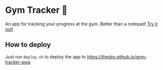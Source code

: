 # Gym Tracker 💪
An app for tracking your progress at the gym. Better than a notepad! [Try it out!](https://thedro.github.io/gym-tracker-pwa) 

## How to deploy
Just run `deploy.sh` to deploy the app to https://thedro.github.io/gym-tracker-pwa
